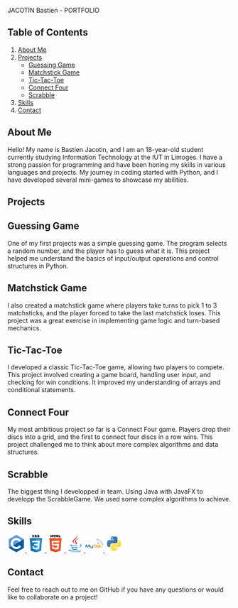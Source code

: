 JACOTIN Bastien - PORTFOLIO

## Table of Contents
1. [About Me](#about-me)
2. [Projects](#projects)
    - [Guessing Game](#guessing-game)
    - [Matchstick Game](#matchstick-game)
    - [Tic-Tac-Toe](#tic-tac-toe)
    - [Connect Four](#connect-four)
    - [Scrabble](#scrabble)
3. [Skills](#skills)
4. [Contact](#contact)


## **About Me**

Hello! My name is Bastien Jacotin, and I am an 18-year-old student currently studying Information Technology at the IUT in Limoges. I have a strong passion for programming and have been honing my skills in various languages and projects. My journey in coding started with Python, and I have developed several mini-games to showcase my abilities.

## **Projects**

## **Guessing Game**

One of my first projects was a simple guessing game. The program selects a random number, and the player has to guess what it is. This project helped me understand the basics of input/output operations and control structures in Python.


## **Matchstick Game**

I also created a matchstick game where players take turns to pick 1 to 3 matchsticks, and the player forced to take the last matchstick loses. This project was a great exercise in implementing game logic and turn-based mechanics.


## **Tic-Tac-Toe**

I developed a classic Tic-Tac-Toe game, allowing two players to compete. This project involved creating a game board, handling user input, and checking for win conditions. It improved my understanding of arrays and conditional statements.


## **Connect Four**

My most ambitious project so far is a Connect Four game. Players drop their discs into a grid, and the first to connect four discs in a row wins. This project challenged me to think about more complex algorithms and data structures.

## **Scrabble**

The biggest thing I developped in team. Using Java with JavaFX to developp the ScrabbleGame. We used some complex algorithms to achieve.



## **Skills**
<p align="left"> <a href="https://www.cprogramming.com/" target="_blank" rel="noreferrer"> <img src="https://raw.githubusercontent.com/devicons/devicon/master/icons/c/c-original.svg" alt="c" width="40" height="40"/> </a> <a href="https://www.w3schools.com/css/" target="_blank" rel="noreferrer"> <img src="https://raw.githubusercontent.com/devicons/devicon/master/icons/css3/css3-original-wordmark.svg" alt="css3" width="40" height="40"/> </a> <a href="https://www.w3.org/html/" target="_blank" rel="noreferrer"> <img src="https://raw.githubusercontent.com/devicons/devicon/master/icons/html5/html5-original-wordmark.svg" alt="html5" width="40" height="40"/> </a> <a href="https://www.java.com" target="_blank" rel="noreferrer"> <img src="https://raw.githubusercontent.com/devicons/devicon/master/icons/java/java-original.svg" alt="java" width="40" height="40"/> </a> <a href="https://www.mysql.com/" target="_blank" rel="noreferrer"> <img src="https://raw.githubusercontent.com/devicons/devicon/master/icons/mysql/mysql-original-wordmark.svg" alt="mysql" width="40" height="40"/> </a> <a href="https://www.python.org" target="_blank" rel="noreferrer"> <img src="https://raw.githubusercontent.com/devicons/devicon/master/icons/python/python-original.svg" alt="python" width="40" height="40"/> </a> </p>
      
## **Contact**
Feel free to reach out to me on GitHub if you have any questions or would like to collaborate on a project!
<!---
bJacotin/bJacotin is a ✨ special ✨ repository because its `README.md` (this file) appears on your GitHub profile.
You can click the Preview link to take a look at your changes.
--->
